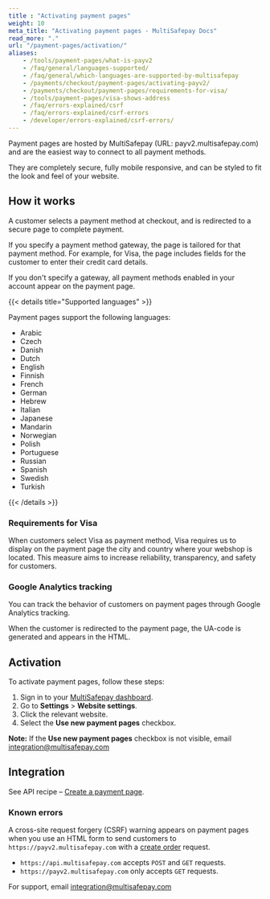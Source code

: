 ```yaml
---
title : "Activating payment pages"
weight: 10
meta_title: "Activating payment pages - MultiSafepay Docs"
read_more: "."
url: "/payment-pages/activation/"
aliases:
    - /tools/payment-pages/what-is-payv2
    - /faq/general/languages-supported/
    - /faq/general/which-languages-are-supported-by-multisafepay
    - /payments/checkout/payment-pages/activating-payv2/
    - /payments/checkout/payment-pages/requirements-for-visa/
    - /tools/payment-pages/visa-shows-address
    - /faq/errors-explained/csrf
    - /faq/errors-explained/csrf-errors
    - /developer/errors-explained/csrf-errors/
---
```


Payment pages are hosted by MultiSafepay (URL: payv2.multisafepay.com) and are the easiest way to connect to all payment methods. 

They are completely secure, fully mobile responsive, and can be styled to fit the look and feel of your website.

## How it works

A customer selects a payment method at checkout, and is redirected to a secure page to complete payment.

If you specify a payment method gateway, the page is tailored for that payment method. For example, for Visa, the page includes fields for the customer to enter their credit card details.  

If you don't specify a gateway, all payment methods enabled in your account appear on the payment page.

{{< details title="Supported languages" >}}

Payment pages support the following languages:

* Arabic
* Czech
* Danish
* Dutch
* English
* Finnish
* French
* German
* Hebrew
* Italian
* Japanese
* Mandarin
* Norwegian
* Polish
* Portuguese
* Russian
* Spanish
* Swedish
* Turkish

{{< /details >}}

### Requirements for Visa

When customers select Visa as payment method, Visa requires us to display on the payment page the city and country where your webshop is located. This measure aims to increase reliability, transparency, and safety for customers.

### Google Analytics tracking

You can track the behavior of customers on payment pages through Google Analytics tracking.  

When the customer is redirected to the payment page, the UA-code is generated and appears in the HTML.

## Activation

To activate payment pages, follow these steps:

1. Sign in to your [MultiSafepay dashboard](https://merchant.multisafepay.com).
2. Go to **Settings** > **Website settings**.
3. Click the relevant website.
4. Select the **Use new payment pages** checkbox.

**Note:** If the **Use new payment pages** checkbox is not visible, email <integration@multisafepay.com>

## Integration

See API recipe – [Create a payment page](https://docs-api.multisafepay.com/recipes/create-a-payment-pagelink).

### Known errors
A cross-site request forgery (CSRF) warning appears on payment pages when you use an HTML form to send customers to `https://payv2.multisafepay.com` with a [create order](https://docs-api.multisafepay.com/reference/createorder) request.
 
- `https://api.multisafepay.com` accepts `POST` and `GET` requests.
- `https://payv2.multisafepay.com` only accepts `GET` requests.
 
For support, email <integration@multisafepay.com>